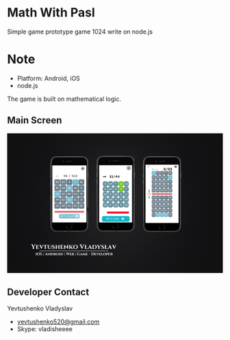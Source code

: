 # Math With Pasl
Simple game prototype game 1024 write on node.js

# Note
* Platform: Android, iOS
* node.js

The game is built on mathematical logic.
## Main Screen
![Image alt](https://github.com/appvilo/Math-With-Pasl/blob/master/picture/Bubles.png)



## Developer Contact
Yevtushenko Vladyslav

* yevtushenko520@gmail.com
* Skype: vladisheeee

